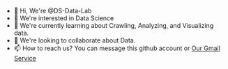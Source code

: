 - 👋 Hi, We're @DS-Data-Lab
- 👀 We're interested in Data Science
- 🌱 We're currently learning about Crawling, Analyzing, and Visualizing data.
- 💞️ We're looking to collaborate about Data.
- 📫 How to reach us? You can message this github account or [Our Gmail Service](https://mail.google.com/mail/?view=cm&fs=1&to=ds.datalab@gmail.com&su=SUBJECT&body=BODY&bcc=ds.datalab@gmail.com)

<!---
DS-Data-Lab/DS-Data-Lab is a ✨ special ✨ repository because its `README.md` (this file) appears on your GitHub profile.
You can click the Preview link to take a look at your changes.
--->

